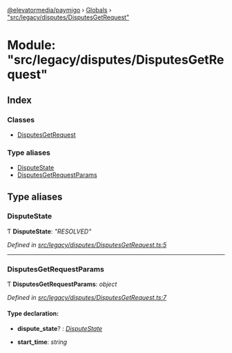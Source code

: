 [@elevatormedia/paymigo](../README.md) › [Globals](../globals.md) › ["src/legacy/disputes/DisputesGetRequest"](_src_legacy_disputes_disputesgetrequest_.md)

# Module: "src/legacy/disputes/DisputesGetRequest"

## Index

### Classes

-   [DisputesGetRequest](../classes/_src_legacy_disputes_disputesgetrequest_.disputesgetrequest.md)

### Type aliases

-   [DisputeState](_src_legacy_disputes_disputesgetrequest_.md#disputestate)
-   [DisputesGetRequestParams](_src_legacy_disputes_disputesgetrequest_.md#disputesgetrequestparams)

## Type aliases

### DisputeState

Ƭ **DisputeState**: _"RESOLVED"_

_Defined in [src/legacy/disputes/DisputesGetRequest.ts:5](https://github.com/ELEVATORmedia/paymigo/blob/7e4f33e/src/legacy/disputes/DisputesGetRequest.ts#L5)_

---

### DisputesGetRequestParams

Ƭ **DisputesGetRequestParams**: _object_

_Defined in [src/legacy/disputes/DisputesGetRequest.ts:7](https://github.com/ELEVATORmedia/paymigo/blob/7e4f33e/src/legacy/disputes/DisputesGetRequest.ts#L7)_

#### Type declaration:

-   **dispute_state**? : _[DisputeState](_src_legacy_disputes_disputesgetrequest_.md#disputestate)_

-   **start_time**: _string_
